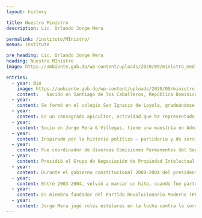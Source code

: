 ```yaml
---
layout: history

title: Nuestro Ministro
description: Lic. Orlando Jorge Mera

permalink: /instituto/MInistro/
menus: institute

pre_heading: Lic. Orlando Jorge Mera
heading: Nuestro MInistro
image: https://ambiente.gob.do/wp-content/uploads/2020/09/ministro_medioambiente_ojm-200x300.jpeg

entries:
  - year: Bio
    image: https://ambiente.gob.do/wp-content/uploads/2020/09/ministro_medioambiente_ojm-200x300.jpeg
    content:   Nacido en Santiago de los Caballeros, República Dominicana. Hijo del expresidente Salvador Jorge Blanco y de doña Asela Altagracia Mera Checo.
  - year: 
    content: Se formó en el colegio San Ignacio de Loyola, graduándose en el año 1984. Posteriormente, en el 1991, se licenció en Derecho, Summa Cum Laude, en la Pontificia Universidad Católica Madre y Maestra (PUCMM), casa de altos estudios donde ha fungido como docente en las materias de Derecho Mediático; Derecho Administrativo e Introducción al Derecho, mismas ramas que ha impartido en la Universidad Iberoamericana (UNIBE). 
  - year:     
    content: Es un consagrado apicultor, actividad que ha representado un pilar en la construcción de su compromiso con el medio ambiente y que lo ha motivado a convertirse en fiel defensor de los recursos naturales.
  - year:   
    content: Socio en Jorge Mera & Villegas, tiene una maestría en Administración de Negocios (2013) de la Universidad Domínico Americana (UNICDA). Actualmente es doctorando en Derecho de la Universidad de Externado de Colombia y PUCMM.
  - year:   
    content: Inspirado por la historia político – partidaria y de servicio público de su familia, escuchó a temprana edad el llamado a servir, a marcar un antes y un después en todas las posiciones y roles que le tocara desempeñar como es el caso de ministro de Medio Ambiente designado mediante el decreto 324-20.
  - year:   
    content: Fue coordinador de diversas Comisiones Permanentes del Senado de la República Dominicana, del 1998 al 2000. También, coordinador de la Comisión Nacional para la Protección de los Derechos de Propiedad Intelectual, representando al país en diversos escenarios mundiales de dicho ámbito.
  - year:   
    content: Presidió el Grupo de Negociación de Propiedad Intelectual del Acuerdo de Libre Comercio de las Américas (ALCA).
  - year:   
    content: Durante el gobierno constitucional 2000-2004 del presidente Hipólito Mejía, fue Presidente del Instituto Dominicano de las Telecomunicaciones (INDOTEL), con rango de Secretario de Estado, donde alcanzó el objetivo de elevar la visibilidad de las telecomunicaciones en el país como pilar de desarrollo con perspectiva de futuro.
  - year:   
    content: Entre 2003-2004, volvió a marcar un hito, cuando fue parte de la Comisión Negociadora del Tratado de Libre Comercio DR-CAFTA, que significó la integración de República Dominicana a este importante tratado comercial, propiciando los pilares del desarrollo sostenible y el impacto social de estos acuerdos, en particular en los sectores más vulnerables.
  - year:   
    content: Es miembro fundador del Partido Revolucionario Moderno (PRM), del cual fue su presidente en funciones, desde el 2015 al año 2019. En marzo del 2019 asumió́ la posición de delegado político ante la Junta Central Electoral.
  - year:   
    content: Jorge Mera jugó roles estelares en la lucha contra la corrupción y el fin de la impunidad, dos de los pilares esenciales de la campaña que llevó al Partido Revolucionario Moderno a ser ganador en primera vuelta.
---    
```


